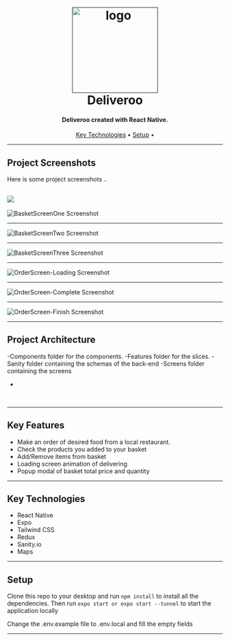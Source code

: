 <h1 align="center">
  <a href="">
      <img width="200px" src="" alt="logo" />
  </a>
  <br />
  Deliveroo
  <br />
</h1>

<h4 align="center">
   Deliveroo created with React Native.
</h4>

<!-- after deploy -->
<!-- <p align="center">
   <img src="https://car-dealership-app-67302.web.app" alt="Release" />
   <img src="https://car-dealership-app-67302.web.app" alt="Deployment" />
   <img src="https://img.shields.io/github/license/kivanov22/" alt="License" />
</p> -->

<p align="center">
  <!-- <a href="#demo">Demo</a> • -->
  <!-- <a href="#project-screenshots">Project Screenshots</a> • -->
  <!-- <a href="#key-features">Key Features</a> • -->
  <a href="#key-technologies">Key Technologies</a> •
  <a href="#setup">Setup</a> •
  <!-- <a href="#license">License</a> -->
</p>

---

## Project Screenshots

Here is some project screenshots ..

![](https://github.com/kivanov22/Deliveroo/blob/AppScreenshots/Restaurant-Screen.jpg)
---

![BasketScreenOne Screenshot](assets/AppScreenshots/Basket-Screen.jpg?raw=true "Basket Page")

---

![BasketScreenTwo Screenshot](assets/AppScreenshots/Basket-Screen-2.jpg?raw=true "Basket Page")

---

![BasketScreenThree Screenshot](assets/AppScreenshots/Basket-Screen-3.jpg?raw=true "Basket Page")

---

![OrderScreen-Loading Screenshot](assets/AppScreenshots/Order-Screen-Loading.jpg?raw=true "Order Page")

---

![OrderScreen-Complete Screenshot](assets/AppScreenshots/Order-Complete-Screen.jpg?raw=true "Order Page")

---

![OrderScreen-Finish Screenshot](assets/AppScreenshots/Finish-Order-Screen.jpg?raw=true "Order Page")

---


## Project Architecture
  -Components folder for the components.
  -Features folder for the slices.
  -Sanity folder containing the schemas of the back-end
  -Screens folder containing the screens
  
-
<br>


---

## Key Features

- Make an order of desired food from a local restaurant.
- Check the products you added to your basket 
- Add/Remove items from basket
- Loading screen animation of delivering
- Popup modal of basket total price and quantity


---

## Key Technologies

- React Native
- Expo
- Tailwind CSS
- Redux
- Sanity.io
- Maps

---

## Setup

Clone this repo to your desktop and run `npm install` to install all the dependencies.
Then run `expo start or expo start --tunnel` to start the application locally

Change the .env.example file to .env.local and fill the empty fields

---

